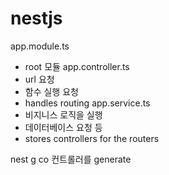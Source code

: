 # nestjs

app.module.ts

- root 모듈
  app.controller.ts
- url 요청
- 함수 실행 요청
- handles routing
  app.service.ts
- 비지니스 로직을 실행
- 데이터베이스 요청 등
- stores controllers for the routers

nest g co
컨트롤러를 generate

